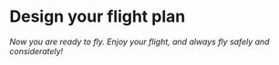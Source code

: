 # Design your flight plan




_Now you are ready to fly. Enjoy your flight, and always fly safely and considerately!_

